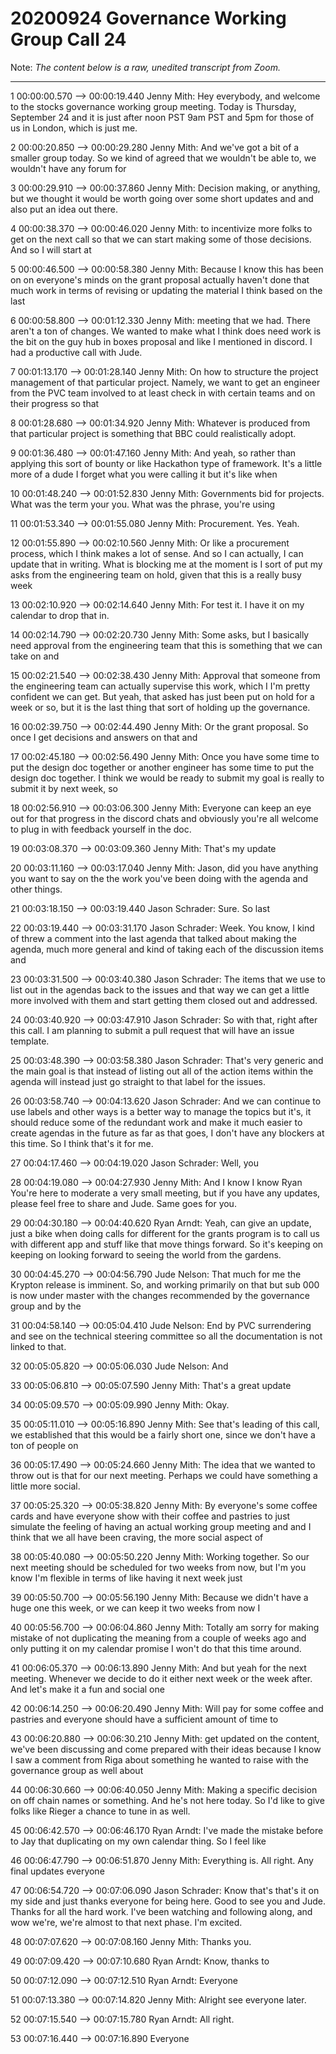 # 20200924 Governance Working Group Call 24

Note: *The content below is a raw, unedited transcript from Zoom.*

-----

1
00:00:00.570 --> 00:00:19.440
Jenny Mith: Hey everybody, and welcome to the stocks governance working group meeting. Today is Thursday, September 24 and it is just after noon PST 9am PST and 5pm for those of us in London, which is just me.

2
00:00:20.850 --> 00:00:29.280
Jenny Mith: And we've got a bit of a smaller group today. So we kind of agreed that we wouldn't be able to, we wouldn't have any forum for

3
00:00:29.910 --> 00:00:37.860
Jenny Mith: Decision making, or anything, but we thought it would be worth going over some short updates and and also put an idea out there.

4
00:00:38.370 --> 00:00:46.020
Jenny Mith: to incentivize more folks to get on the next call so that we can start making some of those decisions. And so I will start at

5
00:00:46.500 --> 00:00:58.380
Jenny Mith: Because I know this has been on on everyone's minds on the grant proposal actually haven't done that much work in terms of revising or updating the material I think based on the last

6
00:00:58.800 --> 00:01:12.330
Jenny Mith: meeting that we had. There aren't a ton of changes. We wanted to make what I think does need work is the bit on the guy hub in boxes proposal and like I mentioned in discord. I had a productive call with Jude.

7
00:01:13.170 --> 00:01:28.140
Jenny Mith: On how to structure the project management of that particular project. Namely, we want to get an engineer from the PVC team involved to at least check in with certain teams and on their progress so that

8
00:01:28.680 --> 00:01:34.920
Jenny Mith: Whatever is produced from that particular project is something that BBC could realistically adopt.

9
00:01:36.480 --> 00:01:47.160
Jenny Mith: And yeah, so rather than applying this sort of bounty or like Hackathon type of framework. It's a little more of a dude I forget what you were calling it but it's like when

10
00:01:48.240 --> 00:01:52.830
Jenny Mith: Governments bid for projects. What was the term your you. What was the phrase, you're using

11
00:01:53.340 --> 00:01:55.080
Jenny Mith: Procurement. Yes. Yeah.

12
00:01:55.890 --> 00:02:10.560
Jenny Mith: Or like a procurement process, which I think makes a lot of sense. And so I can actually, I can update that in writing. What is blocking me at the moment is I sort of put my asks from the engineering team on hold, given that this is a really busy week

13
00:02:10.920 --> 00:02:14.640
Jenny Mith: For test it. I have it on my calendar to drop that in.

14
00:02:14.790 --> 00:02:20.730
Jenny Mith: Some asks, but I basically need approval from the engineering team that this is something that we can take on and

15
00:02:21.540 --> 00:02:38.430
Jenny Mith: Approval that someone from the engineering team can actually supervise this work, which I I'm pretty confident we can get. But yeah, that asked has just been put on hold for a week or so, but it is the last thing that sort of holding up the governance.

16
00:02:39.750 --> 00:02:44.490
Jenny Mith: Or the grant proposal. So once I get decisions and answers on that and

17
00:02:45.180 --> 00:02:56.490
Jenny Mith: Once you have some time to put the design doc together or another engineer has some time to put the design doc together. I think we would be ready to submit my goal is really to submit it by next week, so

18
00:02:56.910 --> 00:03:06.300
Jenny Mith: Everyone can keep an eye out for that progress in the discord chats and obviously you're all welcome to plug in with feedback yourself in the doc.

19
00:03:08.370 --> 00:03:09.360
Jenny Mith: That's my update

20
00:03:11.160 --> 00:03:17.040
Jenny Mith: Jason, did you have anything you want to say on the the work you've been doing with the agenda and other things.

21
00:03:18.150 --> 00:03:19.440
Jason Schrader: Sure. So last

22
00:03:19.440 --> 00:03:31.170
Jason Schrader: Week. You know, I kind of threw a comment into the last agenda that talked about making the agenda, much more general and kind of taking each of the discussion items and

23
00:03:31.500 --> 00:03:40.380
Jason Schrader: The items that we use to list out in the agendas back to the issues and that way we can get a little more involved with them and start getting them closed out and addressed.

24
00:03:40.920 --> 00:03:47.910
Jason Schrader: So with that, right after this call. I am planning to submit a pull request that will have an issue template.

25
00:03:48.390 --> 00:03:58.380
Jason Schrader: That's very generic and the main goal is that instead of listing out all of the action items within the agenda will instead just go straight to that label for the issues.

26
00:03:58.740 --> 00:04:13.620
Jason Schrader: And we can continue to use labels and other ways is a better way to manage the topics but it's, it should reduce some of the redundant work and make it much easier to create agendas in the future as far as that goes, I don't have any blockers at this time. So I think that's it for me.

27
00:04:17.460 --> 00:04:19.020
Jason Schrader: Well, you

28
00:04:19.080 --> 00:04:27.930
Jenny Mith: And I know I know Ryan You're here to moderate a very small meeting, but if you have any updates, please feel free to share and Jude. Same goes for you.

29
00:04:30.180 --> 00:04:40.620
Ryan Arndt: Yeah, can give an update, just a bike when doing calls for different for the grants program is to call us with different app and stuff like that move things forward. So it's keeping on keeping on looking forward to seeing the world from the gardens.

30
00:04:45.270 --> 00:04:56.790
Jude Nelson: That much for me the Krypton release is imminent. So, and working primarily on that but sub 000 is now under master with the changes recommended by the governance group and by the

31
00:04:58.140 --> 00:05:04.410
Jude Nelson: End by PVC surrendering and see on the technical steering committee so all the documentation is not linked to that.

32
00:05:05.820 --> 00:05:06.030
Jude Nelson: And

33
00:05:06.810 --> 00:05:07.590
Jenny Mith: That's a great update

34
00:05:09.570 --> 00:05:09.990
Jenny Mith: Okay.

35
00:05:11.010 --> 00:05:16.890
Jenny Mith: See that's leading of this call, we established that this would be a fairly short one, since we don't have a ton of people on

36
00:05:17.490 --> 00:05:24.660
Jenny Mith: The idea that we wanted to throw out is that for our next meeting. Perhaps we could have something a little more social.

37
00:05:25.320 --> 00:05:38.820
Jenny Mith: By everyone's some coffee cards and have everyone show with their coffee and pastries to just simulate the feeling of having an actual working group meeting and and I think that we all have been craving, the more social aspect of

38
00:05:40.080 --> 00:05:50.220
Jenny Mith: Working together. So our next meeting should be scheduled for two weeks from now, but I'm you know I'm flexible in terms of like having it next week just

39
00:05:50.700 --> 00:05:56.190
Jenny Mith: Because we didn't have a huge one this week, or we can keep it two weeks from now I

40
00:05:56.700 --> 00:06:04.860
Jenny Mith: Totally am sorry for making mistake of not duplicating the meaning from a couple of weeks ago and only putting it on my calendar promise I won't do that this time around.

41
00:06:05.370 --> 00:06:13.890
Jenny Mith: And but yeah for the next meeting. Whenever we decide to do it either next week or the week after. And let's make it a fun and social one

42
00:06:14.250 --> 00:06:20.490
Jenny Mith: Will pay for some coffee and pastries and everyone should have a sufficient amount of time to

43
00:06:20.880 --> 00:06:30.210
Jenny Mith: get updated on the content, we've been discussing and come prepared with their ideas because I know I saw a comment from Riga about something he wanted to raise with the governance group as well about

44
00:06:30.660 --> 00:06:40.050
Jenny Mith: Making a specific decision on off chain names or something. And he's not here today. So I'd like to give folks like Rieger a chance to tune in as well.

45
00:06:42.570 --> 00:06:46.170
Ryan Arndt: I've made the mistake before to Jay that duplicating on my own calendar thing. So I feel like

46
00:06:47.790 --> 00:06:51.870
Jenny Mith: Everything is. All right. Any final updates everyone

47
00:06:54.720 --> 00:07:06.090
Jason Schrader: Know that's that's it on my side and just thanks everyone for being here. Good to see you and Jude. Thanks for all the hard work. I've been watching and following along, and wow we're, we're almost to that next phase. I'm excited.

48
00:07:07.620 --> 00:07:08.160
Jenny Mith: Thanks you.

49
00:07:09.420 --> 00:07:10.680
Ryan Arndt: Know, thanks to

50
00:07:12.090 --> 00:07:12.510
Ryan Arndt: Everyone

51
00:07:13.380 --> 00:07:14.820
Jenny Mith: Alright see everyone later.

52
00:07:15.540 --> 00:07:15.780
Ryan Arndt: All right.

53
00:07:16.440 --> 00:07:16.890
Everyone

